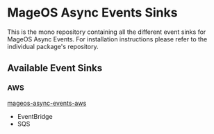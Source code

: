 # MageOS Async Events Sinks

This is the mono repository containing all the different event sinks for MageOS Async Events. For installation
instructions please refer to the individual package's repository.

## Available Event Sinks

### AWS
[mageos-async-events-aws](https://github.com/mage-os/mageos-async-events-aws)
* EventBridge
* SQS
